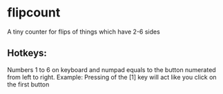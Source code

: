 # flipcount
A tiny counter for flips of things which have 2-6 sides

## Hotkeys:
Numbers 1 to 6 on keyboard and numpad equals to the button numerated from left to right.
Example: Pressing of the [1] key will act like you click on the first button
